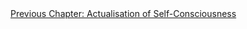 <div id="nav"><a href="actualisation.html">Previous Chapter: Actualisation of Self-Consciousness</a></div>

</section>

[^1]: §394.
[^2]: See §231-3.
[^3]: §395. See §235 for Hegel's definition of *the category*: 'the *simple* unity of self-consciousness and being.'
[^4]: §394, §396.
[^5]: Kojève, *Introduction à la lecture de Hegel* (Éditions Gallimard, 1947), p. 90 (my translation).
[^6]: §396.
[^7]: §394, §396.
[^8]: Pinkard, *The Sociality of Reason*, p. 115. Rousseau was not necessarily the first to write of his life outside of a strictly religious narrative; Ẓahīr-ud-Dīn Muhammad Bābur's *Bāburnāma* (1530) is an even earlier example of such writing outside of Europe.
[^9]: §397.
[^10]: §398.
[^11]: §399.
[^12]: Slavoj Žižek, ‘Les Non-Dupes Errent’, The Philosophical Salon, September 2021, <https://thephilosophicalsalon.com/les-non-dupes-errent/>.
[^13]: Kalkavage, *The Logic of Desire*, p. 211.
[^14]: §400. For the 'labor of the negative' and the slave's labour, see §19 and §195.
[^15]: §401.
[^16]: Ibid. Emphasis added.
[^17]: Harris, *Hegel's Ladder*, II, p. 88.
[^18]: §402.
[^19]: §403. In most English translations of the *Phenomenology*, §402 is erroneously split into two paragraphs. Pinkard's translation, which I am quoting from, fixes this error; as such, if you are reading any other translation, my paragraph citations from §403 on will be smaller by 1.
[^20]: §404.
[^21]: Hyppolite makes this comparison in *Genesis and Structure*, p. 304; Harris makes it in *Hegel's Ladder*, II, pp. 81 ff.
[^22]: G.W. Leibniz, *The Monadology*, edited by Nicholas Rescher (Pittsburgh, PA: University of Pittsburgh Press, 1991), p. 58.
[^23]: Roland Barthes, 'The Death of the Author', in *Image-Music-Text* (London: Fontana, 1977), p. 145.
[^24]: §404.
[^25]: Solomon, *In the Spirit of Hegel*, p. 521.
[^26]: §405.
[^27]: Ibid.
[^28]: §407.
[^29]: Inwood, 'Commentary' in *The Phenomenology of Spirit*, pp. 437-38.
[^30]: §406.
[^31]: §408. Cf. Harris, *Hegel's Ladder*, II, p. 97.
[^32]: §408. Do not confuse this 'thing itself' with the Kantian 'thing in-itself' [*Ding an sich*], which is a less practical and more epistemological concept.
[^33]: §3.
[^34]: §410.
[^35]: Hyppolite, *Genesis and Structure*, p. 310.
[^36]: §409.
[^37]: §410.
[^38]: §411.
[^39]: §412.
